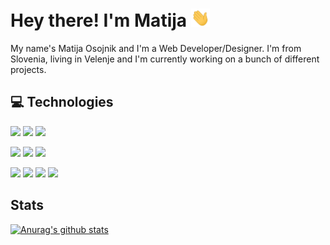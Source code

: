 # Hey there! I'm Matija <img src="https://github.com/MatijaOsojnik/MatijaOsojnik/blob/master/wave.gif?raw=true" width="30px">

My name's Matija Osojnik and I'm a Web Developer/Designer. I'm from Slovenia, living in Velenje and I'm currently working on a bunch of different projects.

## 💻 Technologies

![](https://img.shields.io/badge/Code-Javascript-informational?style=flat&logo=JavaScript&logoColor=white&color=2bbc8a)
![](https://img.shields.io/badge/Code-Dart-informational?style=flat&logo=Dart&logoColor=white&color=2bbc8a)
![](https://img.shields.io/badge/Code-Python-informational?style=flat&logo=Python&logoColor=white&color=2bbc8a)

![](https://img.shields.io/badge/Framework-VueJS-informational?style=flat&logo=Vue.js&logoColor=white&color=2bbc8a)
![](https://img.shields.io/badge/Framework-NodeJS-informational?style=flat&logo=Node.js&logoColor=white&color=2bbc8a)
![](https://img.shields.io/badge/Framework-Flutter-informational?style=flat&logo=Flutter&logoColor=white&color=2bbc8a)

![](https://img.shields.io/badge/Design-CSS-informational?style=flat&logo=CSS&logoColor=white&color=2bbc8a)
![](https://img.shields.io/badge/Design-Vuetify-informational?style=flat&logo=Vuetify&logoColor=white&color=2bbc8a)
![](https://img.shields.io/badge/Design-Bootstrap-informational?style=flat&logo=Bootstrap&logoColor=white&color=2bbc8a)
![](https://img.shields.io/badge/Design-TailwindCSS-informational?style=flat&logo=Tailwind-CSS&logoColor=white&color=2bbc8a)


## Stats

[![Anurag's github stats](https://github-readme-stats.vercel.app/api?username=MatijaOsojnik)](https://github.com/anuraghazra/github-readme-stats)



<!--
**MatijaOsojnik/MatijaOsojnik** is a ✨ _special_ ✨ repository because its `README.md` (this file) appears on your GitHub profile.

Here are some ideas to get you started:

- 🔭 I’m currently working on ...
- 🌱 I’m currently learning ...
- 👯 I’m looking to collaborate on ...
- 🤔 I’m looking for help with ...
- 💬 Ask me about ...
- 📫 How to reach me: ...
- 😄 Pronouns: ...
- ⚡ Fun fact: ...
-->
